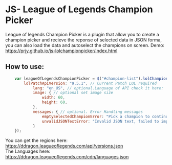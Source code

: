 JS- League of Legends Champion Picker
===

League of legends Champion Picker is a plugin that allow you to create a champion picker and recieve the reponse of selected data in JSON forma, you can also load the data and autoselect the champions on screen.
Demo:   
https://prjy.github.io/js-lolchampionpicker/index.html

## How to use:
```js
    var leagueOfLegendsChampionPicker = $("#champion-list").lolChampionPicker({
        lolPatchApiVersion: "9.5.1", // Current Patch LOL required   
            lang: "en_US", // optional.Language of API check it here: 
            image: { // optional set image size
                width: 60,
                height: 60,
            },
            messages: { // optional. Error Handling messages
                emptySelectedChampionError: "Pick a champion to continue!",
                unvalidJSONTextError: "Invalid JSON text, failed to import!"
            }
    });
```

You can get the regions here:  
https://ddragon.leagueoflegends.com/api/versions.json  
The Languages here:  
https://ddragon.leagueoflegends.com/cdn/languages.json

